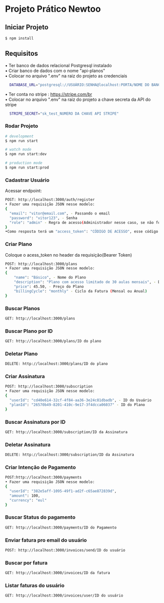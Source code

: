 

# Projeto Prático Newtoo


## Iniciar Projeto

```bash
$ npm install
```

## Requisitos

• Ter banco de dados relacional Postgresql instalado  
  • Criar banco de dados com o nome "api-planos"  
  • Colocar no arquivo ".env" na raiz do projeto as credenciais 
```bash
  DATABASE_URL="postgresql://USUÁRIO:SENHA@localhost:PORTA/NOME DO BANCO?schema=public"
```
• Ter conta no stripe : https://stripe.com/br  
 • Colocar no arquivo ".env" na raiz do projeto a chave secreta da API do stripe
```bash
  STRIPE_SECRET="sk_test_NUMERO DA CHAVE API STRIPE"
```
### Rodar Projeto

```bash
# development
$ npm run start

# watch mode
$ npm run start:dev

# production mode
$ npm run start:prod
```
### Cadastrar Usuário 
Acessar endpoint:
```bash
POST: http://localhost:3000/auth/register
• Fazer uma requisição JSON nesse modelo:
{
  "email": "vitor@email.com", - Passando o email
  "password": "vitor123", - Senha
  "role": "admin" - Regra de acesso(Administrador nesse caso, se não for informado o "role" será um usuário padrão)
}
•Como resposta terá um "access_token": "CÓDIGO DE ACESSO", esse código será pra autenticar o acesso nos endpoints(Expira em 1 dia)
```
### Criar Plano 
Coloque o acess_token no header da requisição(Bearer Token)
```bash
POST: http://localhost:3000/plans
• Fazer uma requisição JSON nesse modelo:
{
    "name": "Básico", - Nome do Plano
    "description": "Plano com acesso limitado de 30 aulas mensais", - Descrição do Plano
    "price": 45.50, - Preço do Plano
    "billingCycle": "monthly" - Ciclo da Fatura (Mensal ou Anual)
}
```
### Buscar Planos 
```bash
GET: http://localhost:3000/plans
```
### Buscar Plano por ID
```bash
GET: http://localhost:3000/plans/ID do plano 
```
### Deletar Plano 
```bash
DELETE: http://localhost:3000/plans/ID do plano
```
### Criar Assinatura
```bash
POST: http://localhost:3000/subscription
• Fazer uma requisição JSON nesse modelo:
{
  "userId": "cd40e614-32cf-4f84-aa36-3e24c81dbadb", - ID do Usuário
  "planId": "26570b49-8201-410c-9e17-3f4dcca06037" - ID do Plano
}
```
### Buscar Assinatura por ID
```bash
GET: http://localhost:3000/subscription/ID da Assinatura
```
### Deletar Assinatura
```bash
DELETE: http://localhost:3000/subscription/ID da Assinatura
```
### Criar Intenção de Pagamento
```bash
POST:http://localhost:3000/payments
• Fazer uma requisição JSON nesse modelo:
{
  "userId": "382e5aff-1095-49f1-ad2f-c65ae872839d",
  "amount": 100,
  "currency": "eul"
}
```
### Buscar Status do pagamento
```bash
GET: http://localhost:3000/payments/ID do Pagamento
```
### Enviar fatura pro email do usuário
```bash
POST: http://localhost:3000/invoices/send/ID do usuário
```
### Buscar por fatura 
```bash
GET: http://localhost:3000/invoices/ID da fatura
```
### Listar faturas do usuário
```bash
GET: http://localhost:3000/invoices/user/ID do usuário
```

